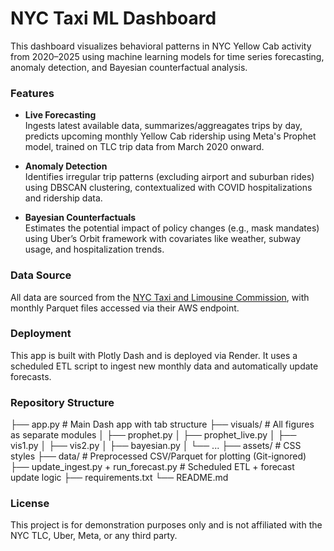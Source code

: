 # NYC Taxi ML Dashboard

This dashboard visualizes behavioral patterns in NYC Yellow Cab activity from 2020–2025 using machine learning models for time series forecasting, anomaly detection, and Bayesian counterfactual analysis.

### Features

- **Live Forecasting**  
  Ingests latest available data, summarizes/aggreagates trips by day, predicts upcoming monthly Yellow Cab ridership using Meta's Prophet model, trained on TLC trip data from March 2020 onward.

- **Anomaly Detection**  
  Identifies irregular trip patterns (excluding airport and suburban rides) using DBSCAN clustering, contextualized with COVID hospitalizations and ridership data.

- **Bayesian Counterfactuals**  
  Estimates the potential impact of policy changes (e.g., mask mandates) using Uber’s Orbit framework with covariates like weather, subway usage, and hospitalization trends.

### Data Source

All data are sourced from the [NYC Taxi and Limousine Commission](https://www.nyc.gov/site/tlc/about/tlc-trip-record-data.page), with monthly Parquet files accessed via their AWS endpoint.

### Deployment

This app is built with Plotly Dash and is deployed via Render. It uses a scheduled ETL script to ingest new monthly data and automatically update forecasts.

### Repository Structure
├── app.py # Main Dash app with tab structure
├── visuals/ # All figures as separate modules
│ ├── prophet.py
│ ├── prophet_live.py
│ ├── vis1.py
│ ├── vis2.py
│ ├── bayesian.py
│ └── ...
├── assets/ # CSS styles
├── data/ # Preprocessed CSV/Parquet for plotting (Git-ignored)
├── update_ingest.py + run_forecast.py # Scheduled ETL + forecast update logic
├── requirements.txt
└── README.md


### License

This project is for demonstration purposes only and is not affiliated with the NYC TLC, Uber, Meta, or any third party.


